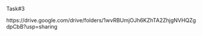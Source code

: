 <p>Task#3</p>
    <p>https://drive.google.com/drive/folders/1wvRBUmjOJh6KZhTA2ZhjgNVHQZgdpCbB?usp=sharing</p>
